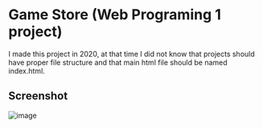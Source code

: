 # Game Store (Web Programing 1 project)
I made this project in 2020, at that time I did not know that projects should have proper file structure and that main html file should be named index.html.

## Screenshot
![image](https://user-images.githubusercontent.com/85778941/211948722-242a3a0f-f2f2-4102-9d1f-42867b41475a.png)


